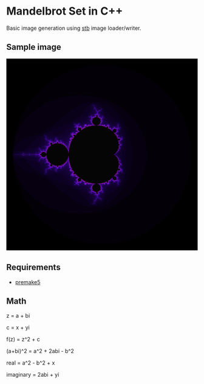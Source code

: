 # Mandelbrot Set in C++

Basic image generation using [stb](https://github.com/nothings/stb) image loader/writer.

## Sample image

![Mandelbrot set in color](/res/mandelbrot_set.png)

## Requirements

  - [premake5](https://github.com/premake/premake-core)

## Math

z = a + bi

c = x + yi

f(z) = z^2 + c

(a+bi)^2 = a^2 + 2abi - b^2

real = a^2 - b^2 + x

imaginary = 2abi + yi

